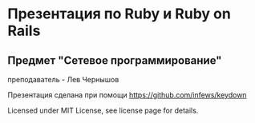 Презентация по Ruby и Ruby on Rails
=====

Предмет "Сетевое программирование"
------
преподаватель - Лев Чернышов

Презентация сделана при помощи https://github.com/infews/keydown

Licensed under MIT License, see license page for details.
